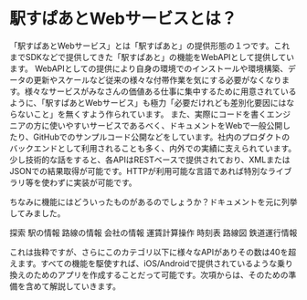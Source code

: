 # 駅すぱあとWebサービスとは？

「駅すぱあとWebサービス」とは「駅すぱあと」の提供形態の１つです。これまでSDKなどで提供してきた「駅すぱあと」の機能をWebAPIとして提供しています。
WebAPIとしての提供により自身の環境でのインストールや環境構築、データの更新やスケールなど従来の様々な付帯作業を気にする必要がなくなります。様々なサービスがみなさんの価値ある仕事に集中するために用意されているように、「駅すぱあとWebサービス」も極力「必要だけれども差別化要因にはならないこと」を無くすよう作られています。
また、実際にコードを書くエンジニアの方に使いやすいサービスであるべく、ドキュメントをWebで一般公開したり、GitHubでのサンプルコード公開などをしています。社内のプロダクトのバックエンドとして利用されることも多く、内外での実績に支えられています。
少し技術的な話をすると、各APIはRESTベースで提供されており、XMLまたはJSONでの結果取得が可能です。HTTPが利用可能な言語であれば特別なライブラリ等を使わずに実装が可能です。

ちなみに機能にはどういったものがあるのでしょうか？ドキュメントを元に列挙してみました。

探索
駅の情報
路線の情報
会社の情報
運賃計算操作
時刻表
路線図
鉄道運行情報

これは抜粋ですが、さらにこのカテゴリ以下に様々なAPIがありその数は40を超えます。すべての機能を駆使すれば、iOS/Androidで提供されているような乗り換えのためのアプリを作成することだって可能です。次項からは、そのための準備を含めて解説していきます。
